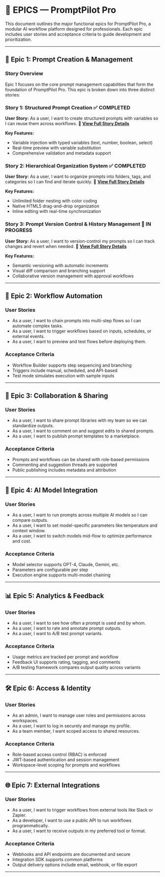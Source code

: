 # 📘 EPICS — PromptPilot Pro

This document outlines the major functional epics for PromptPilot Pro, a modular AI workflow platform designed for professionals. Each epic includes user stories and acceptance criteria to guide development and prioritization.

---

## 🧩 Epic 1: Prompt Creation & Management

### Story Overview
Epic 1 focuses on the core prompt management capabilities that form the foundation of PromptPilot Pro. This epic is broken down into three distinct stories:

### Story 1: Structured Prompt Creation ✅ COMPLETED
**User Story:** As a user, I want to create structured prompts with variables so I can reuse them across workflows.
📄 **[View Full Story Details](./EPIC1_STORY1.md)**

**Key Features:**
- Variable injection with typed variables (text, number, boolean, select)
- Real-time preview with variable substitution
- Comprehensive validation and metadata support

### Story 2: Hierarchical Organization System ✅ COMPLETED  
**User Story:** As a user, I want to organize prompts into folders, tags, and categories so I can find and iterate quickly.
📄 **[View Full Story Details](./EPIC1_STORY2.md)**

**Key Features:**
- Unlimited folder nesting with color coding
- Native HTML5 drag-and-drop organization
- Inline editing with real-time synchronization

### Story 3: Prompt Version Control & History Management 🚧 IN PROGRESS
**User Story:** As a user, I want to version-control my prompts so I can track changes and revert when needed.
📄 **[View Full Story Details](./EPIC1_STORY3.md)**

**Key Features:**
- Semantic versioning with automatic increments
- Visual diff comparison and branching support
- Collaborative version management with approval workflows

---

## 🔄 Epic 2: Workflow Automation

### User Stories
- As a user, I want to chain prompts into multi-step flows so I can automate complex tasks.
- As a user, I want to trigger workflows based on inputs, schedules, or external events.
- As a user, I want to preview and test flows before deploying them.

### Acceptance Criteria
- Workflow Builder supports step sequencing and branching
- Triggers include manual, scheduled, and API-based
- Test mode simulates execution with sample inputs

---

## 👥 Epic 3: Collaboration & Sharing

### User Stories
- As a user, I want to share prompt libraries with my team so we can standardize outputs.
- As a user, I want to comment on and suggest edits to shared prompts.
- As a user, I want to publish prompt templates to a marketplace.

### Acceptance Criteria
- Prompts and workflows can be shared with role-based permissions
- Commenting and suggestion threads are supported
- Public publishing includes metadata and attribution

---

## 🧠 Epic 4: AI Model Integration

### User Stories
- As a user, I want to run prompts across multiple AI models so I can compare outputs.
- As a user, I want to set model-specific parameters like temperature and context window.
- As a user, I want to switch models mid-flow to optimize performance and cost.

### Acceptance Criteria
- Model selector supports GPT-4, Claude, Gemini, etc.
- Parameters are configurable per step
- Execution engine supports multi-model chaining

---

## 📊 Epic 5: Analytics & Feedback

### User Stories
- As a user, I want to see how often a prompt is used and by whom.
- As a user, I want to rate and annotate prompt outputs.
- As a user, I want to A/B test prompt variants.

### Acceptance Criteria
- Usage metrics are tracked per prompt and workflow
- Feedback UI supports rating, tagging, and comments
- A/B testing framework compares output quality across variants

---

## 🛠️ Epic 6: Access & Identity

### User Stories
- As an admin, I want to manage user roles and permissions across workspaces.
- As a user, I want to log in securely and manage my profile.
- As a team member, I want scoped access to shared resources.

### Acceptance Criteria
- Role-based access control (RBAC) is enforced
- JWT-based authentication and session management
- Workspace-level scoping for prompts and workflows

---

## 🌐 Epic 7: External Integrations

### User Stories
- As a user, I want to trigger workflows from external tools like Slack or Zapier.
- As a developer, I want to use a public API to run workflows programmatically.
- As a user, I want to receive outputs in my preferred tool or format.

### Acceptance Criteria
- Webhooks and API endpoints are documented and secure
- Integration SDK supports common platforms
- Output delivery options include email, webhook, or file export

---
